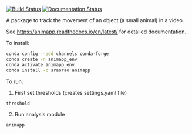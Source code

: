 [![Build Status](https://travis-ci.org/sraorao/animapp_conda.svg?branch=master)](https://travis-ci.org/sraorao/animapp_conda)
[![Documentation Status](https://readthedocs.org/projects/animapp/badge/?version=latest)](https://animapp.readthedocs.io/en/latest/?badge=latest)

A package to track the movement of an object (a small animal) in a video.

See https://animapp.readthedocs.io/en/latest/ for detailed documentation.

To install:

```bash
conda config --add channels conda-forge
conda create -n animapp_env
conda activate animapp_env
conda install -c sraorao animapp
```
To run:

1. First set thresholds (creates settings.yaml file)
```bash
threshold
```

2. Run analysis module
```bash
animapp
```

